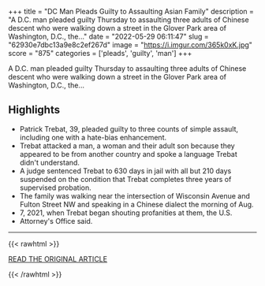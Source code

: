 +++
title = "DC Man Pleads Guilty to Assaulting Asian Family"
description = "A D.C. man pleaded guilty Thursday to assaulting three adults of Chinese descent who were walking down a street in the Glover Park area of Washington, D.C., the..."
date = "2022-05-29 06:11:47"
slug = "62930e7dbc13a9e8c2ef267d"
image = "https://i.imgur.com/365k0xK.jpg"
score = "875"
categories = ['pleads', 'guilty', 'man']
+++

A D.C. man pleaded guilty Thursday to assaulting three adults of Chinese descent who were walking down a street in the Glover Park area of Washington, D.C., the...

## Highlights

- Patrick Trebat, 39, pleaded guilty to three counts of simple assault, including one with a hate-bias enhancement.
- Trebat attacked a man, a woman and their adult son because they appeared to be from another country and spoke a language Trebat didn't understand.
- A judge sentenced Trebat to 630 days in jail with all but 210 days suspended on the condition that Trebat completes three years of supervised probation.
- The family was walking near the intersection of Wisconsin Avenue and Fulton Street NW and speaking in a Chinese dialect the morning of Aug.
- 7, 2021, when Trebat began shouting profanities at them, the U.S.
- Attorney's Office said.

---

{{< rawhtml >}}
  <p class="article-category">
    <a target="_blank" href="https://www.nbcwashington.com/news/local/dc-man-pleads-guilty-to-assaulting-asian-family/3062733/">READ THE ORIGINAL ARTICLE</a>
  </p>
{{< /rawhtml >}}
